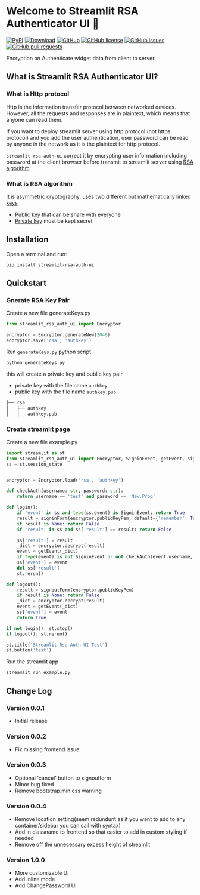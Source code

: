# Welcome to Streamlit RSA Authenticator UI 🔐

[![PyPI][pypi_badge]][pypi_link]
[![Download][pypi_download_badge]][pypi_link]
[![GitHub][github_badge]][github_link]
[![GitHub license][license_badge]][license_link]
[![GitHub issues][issue_badge]][issue_link]
[![GitHub pull requests][pull_badge]][pull_link]

Encryption on Authenticate widget data from client to server.

## What is Streamlit RSA Authenticator UI?
### What is Http protocol
Http is the information transfer protocol between networked devices. However, all the requests and responses are in plaintext, which means that anyone can read them.

If you want to deploy streamlit server using http protocol (not https protocol) and you add the user authentication, user password can be read by anyone in the network as it is the plaintext for http protocol.

`streamlit-rsa-auth-ui` correct it by encrypting user information including password at the client browser before transmit to streamlit server using [RSA algorithm](https://www.techtarget.com/searchsecurity/definition/RSA)

### What is RSA algorithm
It is [asymmetric cryptography](https://www.techtarget.com/searchsecurity/definition/asymmetric-cryptography), uses two different but mathematically linked [keys](https://www.techtarget.com/searchsecurity/definition/key)
- [Public key](https://www.techtarget.com/searchsecurity/definition/public-key) that can be share with everyone
- [Private key](https://www.techtarget.com/searchsecurity/definition/private-key) must be kept secret

## Installation
Open a terminal and run:

``` terminal
pip install streamlit-rsa-auth-ui
```


## Quickstart
### Gnerate RSA Key Pair
Create a new file generateKeys.py

``` python
from streamlit_rsa_auth_ui import Encryptor

encryptor = Encryptor.generateNew(2048)
encryptor.save('rsa', 'authkey')
```

Run `generateKeys.py` python script
``` terminal
python generateKeys.py
```

this will create a private key and public key pair
- private key with the file name `authkey`
- public key with the file name `authkey.pub`

``` md
├── rsa
│   ├── authkey
│   │   authkey.pub
```

### Create streamlit page
Create a new file example.py
``` python
import streamlit as st
from streamlit_rsa_auth_ui import Encryptor, SigninEvent, getEvent, signinForm, signoutForm
ss = st.session_state


encryptor = Encryptor.load('rsa', 'authkey')

def checkAuth(username: str, password: str):
    return username == 'test' and password == 'New.Prog'

def login():
    if 'event' in ss and type(ss.event) is SigninEvent: return True
    result = signinForm(encryptor.publicKeyPem, default={'remember': True}, configs={'remember': {}})
    if result is None: return False
    if 'result' in ss and ss['result'] == result: return False

    ss['result'] = result
    _dict = encryptor.decrypt(result)
    event = getEvent(_dict)
    if type(event) is not SigninEvent or not checkAuth(event.username, event.password): return False
    ss['event'] = event
    del ss['result']
    st.rerun()

def logout():
    result = signoutForm(encryptor.publicKeyPem)
    if result is None: return False
    _dict = encryptor.decrypt(result)
    event = getEvent(_dict)
    ss['event'] = event
    return True

if not login(): st.stop()
if logout(): st.rerun()

st.title('Streamlit Rsa Auth UI Test')
st.button('test')
```

Run the streamlit app
``` terminal
streamlit run example.py
```


## Change Log
### Version 0.0.1
- Initial release
### Version 0.0.2
- Fix missing frontend issue
### Version 0.0.3
- Optional 'cancel' button to signoutform
- Minor bug fixed
- Remove bootstrap.min.css warning
### Version 0.0.4
- Remove location setting(seem redundunt as if you want to add to any container/sidebar you can call with syntax)
- Add in classname to frontend so that easier to add in custom styling if needed
- Remove off the unnecessary excess height of streamlit
### Version 1.0.0
- More customizable UI
- Add inline mode
- Add ChangePassword UI



[pypi_badge]: https://img.shields.io/pypi/v/streamlit-rsa-auth-ui.svg
[pypi_link]: https://pypi.org/project/streamlit-rsa-auth-ui
[pypi_download_badge]: https://static.pepy.tech/badge/streamlit-rsa-auth-ui
[github_badge]: https://badgen.net/badge/icon/GitHub?icon=github&color=black&label
[github_link]: https://github.com/NathanChen198/streamlit-rsa-auth-ui
[license_badge]: https://img.shields.io/badge/Licence-MIT-gr.svg
[license_link]: https://github.com/NathanChen198/streamlit-rsa-auth-ui/blob/main/LICENSE
[issue_badge]: https://img.shields.io/github/issues/NathanChen198/streamlit-rsa-auth-ui
[issue_link]: https://github.com/NathanChen198/streamlit-rsa-auth-ui/issues
[pull_badge]: https://img.shields.io/github/issues-pr/NathanChen198/streamlit-rsa-auth-ui
[pull_link]: https://github.com/NathanChen198/streamlit-rsa-auth-ui/pulls